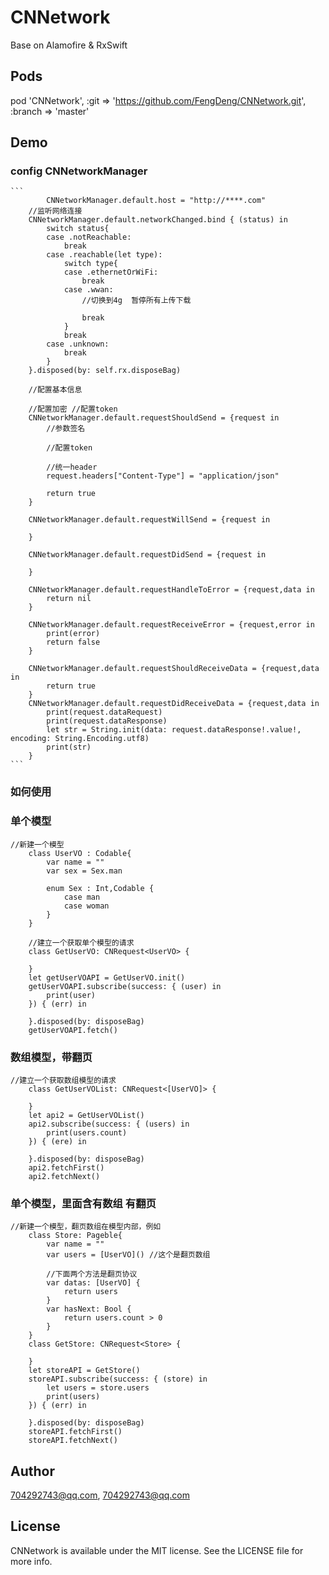# CNNetwork
Base on Alamofire &amp; RxSwift



## Pods
pod 'CNNetwork', :git => 'https://github.com/FengDeng/CNNetwork.git', :branch => 'master'

## Demo

### config CNNetworkManager

    ```
            CNNetworkManager.default.host = "http://****.com"
        //监听网络连接
        CNNetworkManager.default.networkChanged.bind { (status) in
            switch status{
            case .notReachable:
                break
            case .reachable(let type):
                switch type{
                case .ethernetOrWiFi:
                    break
                case .wwan:
                    //切换到4g  暂停所有上传下载
                    
                    break
                }
                break
            case .unknown:
                break
            }
        }.disposed(by: self.rx.disposeBag)
        
        //配置基本信息
        
        //配置加密 //配置token
        CNNetworkManager.default.requestShouldSend = {request in
            //参数签名
            
            //配置token
            
            //统一header
            request.headers["Content-Type"] = "application/json"
            
            return true
        }
        
        CNNetworkManager.default.requestWillSend = {request in
            
        }
        
        CNNetworkManager.default.requestDidSend = {request in
            
        }
        
        CNNetworkManager.default.requestHandleToError = {request,data in
            return nil
        }
        
        CNNetworkManager.default.requestReceiveError = {request,error in
            print(error)
            return false
        }
        
        CNNetworkManager.default.requestShouldReceiveData = {request,data in
            return true
        }
        CNNetworkManager.default.requestDidReceiveData = {request,data in
            print(request.dataRequest)
            print(request.dataResponse)
            let str = String.init(data: request.dataResponse!.value!, encoding: String.Encoding.utf8)
            print(str)
        }
    ```


### 如何使用


### 单个模型

    //新建一个模型
        class UserVO : Codable{
            var name = ""
            var sex = Sex.man
            
            enum Sex : Int,Codable {
                case man
                case woman
            }
        }
        
        //建立一个获取单个模型的请求
        class GetUserVO: CNRequest<UserVO> {
            
        }
        let getUserVOAPI = GetUserVO.init()
        getUserVOAPI.subscribe(success: { (user) in
            print(user)
        }) { (err) in
            
        }.disposed(by: disposeBag)
        getUserVOAPI.fetch()



### 数组模型，带翻页

    //建立一个获取数组模型的请求
        class GetUserVOList: CNRequest<[UserVO]> {
            
        }
        let api2 = GetUserVOList()
        api2.subscribe(success: { (users) in
            print(users.count)
        }) { (ere) in
            
        }.disposed(by: disposeBag)
        api2.fetchFirst()
        api2.fetchNext()


### 单个模型，里面含有数组  有翻页

    //新建一个模型，翻页数组在模型内部，例如
        class Store: Pageble{
            var name = ""
            var users = [UserVO]() //这个是翻页数组
            
            //下面两个方法是翻页协议
            var datas: [UserVO] {
                return users
            }
            var hasNext: Bool {
                return users.count > 0
            }
        }
        class GetStore: CNRequest<Store> {
            
        }
        let storeAPI = GetStore()
        storeAPI.subscribe(success: { (store) in
            let users = store.users
            print(users)
        }) { (err) in
            
        }.disposed(by: disposeBag)
        storeAPI.fetchFirst()
        storeAPI.fetchNext()

## Author

704292743@qq.com, 704292743@qq.com

## License

CNNetwork is available under the MIT license. See the LICENSE file for more info.
